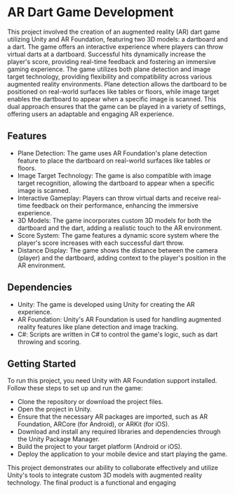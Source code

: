 # AR Dart Game Development
  This project involved the creation of an augmented reality (AR) dart game utilizing Unity and AR
Foundation, featuring two 3D models: a dartboard and a dart. The game offers an interactive experience
where players can throw virtual darts at a dartboard. Successful hits dynamically increase the player's
score, providing real-time feedback and fostering an immersive gaming experience.
  The game utilizes both plane detection and image target technology, providing flexibility and compatibility across various augmented reality environments. Plane detection allows the dartboard to be positioned on real-world surfaces like tables or floors, while image target enables the dartboard to appear when a specific image is scanned. This dual approach ensures that the game can be played in a variety of settings, offering users an adaptable and engaging AR experience.

## Features
- Plane Detection: The game uses AR Foundation's plane detection feature to place the dartboard on real-world surfaces like tables or floors.
- Image Target Technology: The game is also compatible with image target recognition, allowing the dartboard to appear when a specific image is scanned.
- Interactive Gameplay: Players can throw virtual darts and receive real-time feedback on their performance, enhancing the immersive experience.
- 3D Models: The game incorporates custom 3D models for both the dartboard and the dart, adding a realistic touch to the AR environment.
- Score System: The game features a dynamic score system where the player's score increases with each successful dart throw.
- Distance Display: The game shows the distance between the camera (player) and the dartboard, adding context to the player's position in the AR environment.

## Dependencies
- Unity: The game is developed using Unity for creating the AR experience.
- AR Foundation: Unity's AR Foundation is used for handling augmented reality features like plane detection and image tracking.
- C#: Scripts are written in C# to control the game's logic, such as dart throwing and scoring.

## Getting Started
  To run this project, you need Unity with AR Foundation support installed. Follow these steps to set up and run the game:
- Clone the repository or download the project files.
- Open the project in Unity.
- Ensure that the necessary AR packages are imported, such as AR Foundation, ARCore (for Android), or ARKit (for iOS).
- Download and install any required libraries and dependencies through the Unity Package Manager.
- Build the project to your target platform (Android or iOS).
- Deploy the application to your mobile device and start playing the game. 

This project demonstrates our ability to collaborate effectively and utilize Unity's tools to integrate
custom 3D models with augmented reality technology. The final product is a functional and engaging
